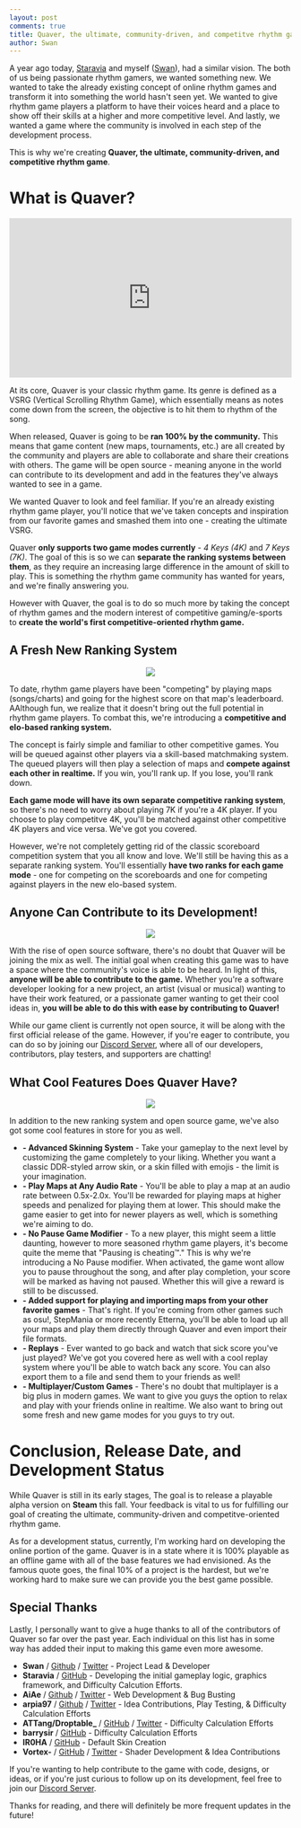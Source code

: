 ```yaml
---
layout: post
comments: true
title: Quaver, the ultimate, community-driven, and competitve rhythm game explained.
author: Swan
---
```


A year ago today, [Staravia](https://github.com/Staravia) and myself ([Swan](https://github.com/Swan)), had a similar vision. The both of us being passionate rhythm gamers, we wanted something new. We wanted to take the already existing concept of online rhythm games and transform it into something the world hasn't seen yet. We wanted to give rhythm game players a platform to have their voices heard and a place to show off their skills at a higher and more competitive level. And lastly, we wanted a game where the community is involved in each step of the development process.

This is why we're creating **Quaver, the ultimate, community-driven, and competitive rhythm game**.

# What is Quaver?

<div style="width: 100%; height: 0px; position: relative; padding-bottom: 56.250%;"><iframe src="https://streamable.com/s/cge88/xjvgmc" frameborder="0" width="100%" height="100%" allowfullscreen style="width: 100%; height: 100%; position: absolute;"></iframe></div>



At its core, Quaver is your classic rhythm game. Its genre is defined as a VSRG (Vertical Scrolling Rhythm Game), which essentially means as notes come down from the screen, the objective is to hit them to rhythm of the song.

When released, Quaver is going to be **ran 100% by the community.** This means that game content (new maps, tournaments, etc.) are all created by the community and players are able to collaborate and share their creations with others. The game will be open source - meaning anyone in the world can contribute to its development and add in the features they've always wanted to see in a game.

We wanted Quaver to look and feel familiar. If you're an already existing rhythm game player, you'll notice that we've taken concepts and inspiration from our favorite games and smashed them into one - creating the ultimate VSRG.

Quaver **only supports two game modes currently** - *4 Keys (4K)* and *7 Keys (7K)*. The goal of this is so we can **separate the ranking systems between them**, as they require an increasing large difference in the amount of skill to play. This is something the rhythm game community has wanted for years, and we're finally answering you.

However with Quaver, the goal is to do so much more by taking the concept of rhythm games and the modern interest of competitive gaming/e-sports to **create the world's first competitive-oriented rhythm game.**

## A Fresh New Ranking System

<p align="center">
  <img src="https://i.imgur.com/jYHL30s.png">
</p>

To date, rhythm game players have been "competing" by playing maps (songs/charts) and going for the highest score on that map's leaderboard. AAlthough fun, we realize that it doesn't bring out the full potential in rhythm game players. To combat this, we're introducing a **competitive and elo-based ranking system.**

The concept is fairly simple and familiar to other competitive games. You will be queued against other players via a skill-based matchmaking system. The queued players will then play a selection of maps and **compete against each other in realtime.** If you win, you'll rank up. If you lose, you'll rank down.

**Each game mode will have its own separate competitive ranking system**, so there's no need to worry about playing 7K if you're a 4K player. If you choose to play competitve 4K, you'll be matched against other competitive 4K players and vice versa. We've got you covered.

However, we're not completely getting rid of the classic scoreboard competition system that you all know and love. We'll still be having this as a separate ranking system. You'll essentially **have two ranks for each game mode** - one for competing on the scoreboards and one for competing against players in the new elo-based system.

## Anyone Can Contribute to its Development!

<p align="center">
  <img src="https://i.imgur.com/Iw5PyPa.png">
</p> 

With the rise of open source software, there's no doubt that Quaver will be joining the mix as well. The initial goal when creating this game was to have a space where the community's voice is able to be heard. In light of this, **anyone will be able to contribute to the game.** Whether you're a software developer looking for a new project, an artist (visual or musical) wanting to have their work featured, or a passionate gamer wanting to get their cool ideas in, **you will be able to do this with ease by contributing to Quaver!**

While our game client is currently not open source, it will be along with the first official release of the game. However, if you're eager to contribute, you can do so by joining our [Discord Server](https://discord.gg/nJa8VFr), where all of our developers, contributors, play testers, and supporters are chatting!

## What Cool Features Does Quaver Have?

<p align="center">
  <img src="https://i.imgur.com/iICnFkZ.jpg">
</p>

In addition to the new ranking system and open source game, we've also got some cool features in store for you as well.

* **- Advanced Skinning System** - Take your gameplay to the next level by customizing the game completely to your liking. Whether you want a classic DDR-styled arrow skin, or a skin filled with emojis - the limit is your imagination.
* **- Play Maps at Any Audio Rate** - You'll be able to play a map at an audio rate between 0.5x-2.0x. You'll be rewarded for playing maps at higher speeds and penalized for playing them at lower. This should make the game easier to get into for newer players as well, which is something we're aiming to do.
* **- No Pause Game Modifier** - To a new player, this might seem a little daunting, however to more seasoned rhythm game players, it's become quite the meme that "Pausing is cheating™." This is  why we're introducing a No Pause modifier. When activated, the game wont allow you to pause throughout the song, and after play completion, your score will be marked as having not paused. Whether this will give a reward is still to be discussed.
* **- Added support for playing and importing maps from your other favorite games** - That's right. If you're coming from other games such as osu!, StepMania or more recently Etterna, you'll be able to load up all your maps and play them directly through Quaver and even import their file formats.
* **- Replays** - Ever wanted to go back and watch that sick score you've just played? We've got you covered here as well with a cool replay system where you'll be able to watch back any score. You can also export them to a file and send them to your friends as well!
* **- Multiplayer/Custom Games** - There's no doubt that multiplayer is a big plus in modern games. We want to give you guys the option to relax and play with your friends online in realtime. We also want to bring out some fresh and new game modes for you guys to try out.

# Conclusion, Release Date, and Development Status

While Quaver is still in its early stages, The goal is to release a playable alpha version on **Steam** this fall. Your feedback is vital to us for fulfilling our goal of creating the ultimate, community-driven and competitve-oriented rhythm game.

As for a development status, currently, I'm working hard on developing the online portion of the game. Quaver is in a state where it is 100% playable as an offline game with all of the base features we had envisioned. As the famous quote goes, the final 10% of a project is the hardest, but we're working hard to make sure we can provide you the best game possible.

## Special Thanks

Lastly, I personally want to give a huge thanks to all of the contributors of Quaver so far over the past year. Each individual on this list has in some way has added their input to making this game even more awesome.

* **Swan** / [Github](https://github.com/Swan) / [Twitter](https://twitter.com/Swanzana) - Project Lead & Developer
* **Staravia** / [GitHub](https://github.com/Staravia) - Developing the initial gameplay logic, graphics framework, and Difficulty Calcution Efforts.
* **AiAe** / [Github](https://github.com/AiAe) / [Twitter](https://twitter.com/aiaegames) - Web Development & Bug Busting
* **arpia97** / [Github](https://github.com/arpia97) / [Twitter](https://twitter.com/arpia97) - Idea Contributions, Play Testing, & Difficulty Calculation Efforts
* **ATTang/Droptable_** / [GitHub](https://github.com/droptable0133) / [Twitter](https://twitter.com/droptable_) - Difficulty Calculation Efforts
* **barrysir** / [GitHub](https://github.com/barrysir) - Difficulty Calculation Efforts
* **IR0HA** / [GitHub](https://github.com/IR0HAA) - Default Skin Creation
* **Vortex-** / [GitHub](https://github.com/VortexCoyote) / [Twitter](https://twitter.com/VortexTheGM) - Shader Development & Idea Contributions

If you're wanting to help contribute to the game with code, designs, or ideas, or if you're just curious to follow up on its development, feel free to join our [Discord Server](https://discord.gg/nJa8VFr).

Thanks for reading, and there will definitely be more frequent updates in the future!
